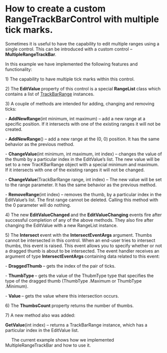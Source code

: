 # How to create a custom RangeTrackBarControl with multiple tick marks.


<p>Sometimes it is useful to have the capability to edit multiple ranges using a single control. This can be introduced with a custom control – <strong>MultipleRangeTrackBar</strong>.</p><p>In this example we have implemented the following features and functionality:</p><p>    1) The capability to have multiple tick marks within this control.</p><p>    2) The <strong>EditValue </strong>property of this control is a special <strong>RangeList</strong><strong> </strong>class which contains a list of <a href="http://documentation.devexpress.com/#WindowsForms/DevExpressXtraEditorsRepositoryTrackBarRangeMembersTopicAll"><u>TrackBarRange</u></a> instances.</p><p>    3) A couple of methods are intended for  adding, changing and removing ticks:</p><p>        - <strong>AddNewRange</strong>(int minimum, int maximum) – add a new range at a specific position. If it intersects with one of the existing ranges it will not be created.</p><p>        - <strong>AddNewRange</strong>() – add a new range at the (0, 0) position. It has the same behavior as the previous method. </p><p>        - <strong>ChangeValue</strong>(int minimum, int maximum, int index) – changes the value of the thumb by a particular index in the EditValue’s list. The new value will be set to a new TracKBarRange object with a special minimum and maximum. If it intersects with one of the existing ranges it will not be changed.</p><p>        - <strong>ChangeValue</strong>(TrackBarRange range, int index) – The new value will be set to the range parameter. It has the same behavior as the previous method.</p><p>        - <strong>RemoveRange</strong>(int index) – removes the thumb, by a particular index in the EditValue’s list. The first range cannot be deleted. Calling this method with the 0 parameter will do nothing. </p><p>    4) The new <strong>EditValueChanged </strong>and the <strong>EditValueChanging </strong>events fire  after successful completion of any of the above methods. They also fire after changing the EditValue with a new RangeList instance.</p><p>    5) The <strong>Intersect </strong>event with the <strong>IntersectEventArgs </strong>argument. Thumbs cannot be intersected in this control. When an end-user tries to intersect thumbs, this event is raised. This event allows you to specify whether or not a dragged thumb is about to be intersected. The event handler receives an argument of type <strong>IntersectEventArgs </strong>containing data related to this event:</p><p>        - <strong>DraggedThumb </strong>– gets the index of the pair of ticks.</p><p>        - <strong>ThumbType </strong>– gets the value of the ThubmType type that specifies the type of the dragged thumb (ThumbType .Maximum or ThumbType .Minimum).</p><p>        - <strong>Value </strong>– gets the value where this intersection occurs.</p><p>    6) The <strong>ThumbsCount  </strong>property returns the number of thumbs.</p><p>    7) A new method also was added: </p><p> <strong>GetValue</strong>(int index) – returns a TrackBarRange instance, which has a particular index in the EditValue list. </p><p>     The current example shows how we implemented MultipleRangeTrackBar and how to use it.</p>

<br/>


